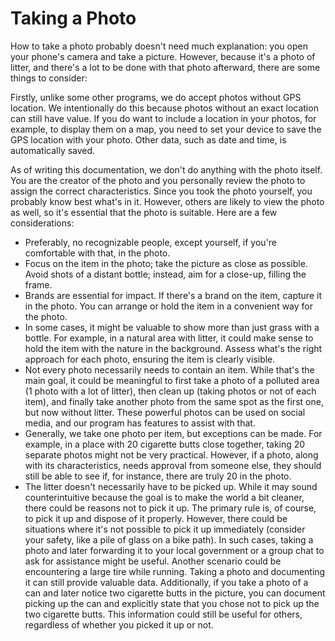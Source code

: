# Taking a Photo

How to take a photo probably doesn't need much explanation: you open your phone's camera and take a picture. However, because it's a photo of litter, and there's a lot to be done with that photo afterward, there are some things to consider:

Firstly, unlike some other programs, we do accept photos without GPS location. We intentionally do this because photos without an exact location can still have value. If you do want to include a location in your photos, for example, to display them on a map, you need to set your device to save the GPS location with your photo. Other data, such as date and time, is automatically saved.

As of writing this documentation, we don't do anything with the photo itself. You are the creator of the photo and you personally review the photo to assign the correct characteristics. Since you took the photo yourself, you probably know best what's in it. However, others are likely to view the photo as well, so it's essential that the photo is suitable. Here are a few considerations:

- Preferably, no recognizable people, except yourself, if you're comfortable with that, in the photo.
- Focus on the item in the photo; take the picture as close as possible. Avoid shots of a distant bottle; instead, aim for a close-up, filling the frame.
- Brands are essential for impact. If there's a brand on the item, capture it in the photo. You can arrange or hold the item in a convenient way for the photo.
- In some cases, it might be valuable to show more than just grass with a bottle. For example, in a natural area with litter, it could make sense to hold the item with the nature in the background. Assess what's the right approach for each photo, ensuring the item is clearly visible.
- Not every photo necessarily needs to contain an item. While that's the main goal, it could be meaningful to first take a photo of a polluted area (1 photo with a lot of litter), then clean up (taking photos or not of each item), and finally take another photo from the same spot as the first one, but now without litter. These powerful photos can be used on social media, and our program has features to assist with that.
- Generally, we take one photo per item, but exceptions can be made. For example, in a place with 20 cigarette butts close together, taking 20 separate photos might not be very practical. However, if a photo, along with its characteristics, needs approval from someone else, they should still be able to see if, for instance, there are truly 20 in the photo.
- The litter doesn't necessarily have to be picked up. While it may sound counterintuitive because the goal is to make the world a bit cleaner, there could be reasons not to pick it up. The primary rule is, of course, to pick it up and dispose of it properly. However, there could be situations where it's not possible to pick it up immediately (consider your safety, like a pile of glass on a bike path). In such cases, taking a photo and later forwarding it to your local government or a group chat to ask for assistance might be useful. Another scenario could be encountering a large tire while running. Taking a photo and documenting it can still provide valuable data. Additionally, if you take a photo of a can and later notice two cigarette butts in the picture, you can document picking up the can and explicitly state that you chose not to pick up the two cigarette butts. This information could still be useful for others, regardless of whether you picked it up or not.
